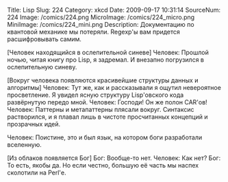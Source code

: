 Title: Lisp 
Slug: 224 
Category: xkcd 
Date: 2009-09-17 10:31:14 
SourceNum: 224 
Image: /comics/224.png 
MicroImage: /comics/224_micro.png 
MiniImage: /comics/224_mini.png 
Description: Документацию по квантовой механике мы потеряли. Regexp'ы вам придется расшифровывать самим. 

[Человек находящийся в ослепительной синеве]
Человек: Прошлой ночью, читая книгу про Lisp, я задремал. И внезапно погрузился в ослепительную синеву.

[Вокруг человека появляются красивейшие структуры данных и алгоритмы]
Человек: Тут же, как и рассказывали я ощутил невероятное просветление. Я увидел ясную структуру Lisp'овского кода развёрнутую передо мной.
Человек: Господи! Он же полон CAR'ов!
Человек: Паттерны и метапаттерны плясали вокруг. Синтаксис растворился, и я плавал лишь в чистоте просчитанных концепций и прозрачных идей.

Человек: Поистине, это и был язык, на котором боги разработали вселенную.

[Из облаков появляется Бог]
Бог: Вообще-то нет.
Человек: Как нет?
Бог: То есть, якобы да. Но если честно, большую её часть мы наспех сколотили на Perl'е.